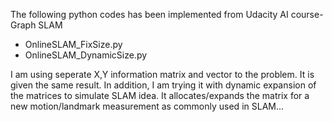 The following python codes has been implemented from Udacity AI course- Graph SLAM

- OnlineSLAM_FixSize.py
- OnlineSLAM_DynamicSize.py

I am using seperate X,Y information matrix and vector to the problem. It is given the same result.
In addition, I am trying it with dynamic expansion of the matrices to simulate SLAM idea.
It allocates/expands the matrix for a new motion/landmark measurement as commonly used in SLAM...
